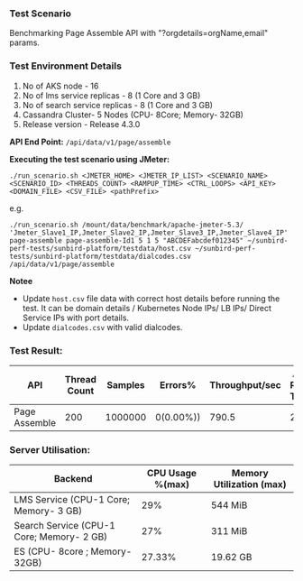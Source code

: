 ### Test Scenario

Benchmarking Page Assemble API with "?orgdetails=orgName,email" params.


### Test Environment Details
1. No of AKS node - 16
2. No of lms service replicas - 8 (1 Core and 3 GB)
3. No of search service replicas - 8 (1 Core and 3 GB)
4. Cassandra Cluster- 5 Nodes (CPU- 8Core; Memory- 32GB)
5. Release version - Release 4.3.0


**API End Point:** 
`/api/data/v1/page/assemble`


**Executing the test scenario using JMeter:**

```./run_scenario.sh <JMETER_HOME> <JMETER_IP_LIST> <SCENARIO_NAME> <SCENARIO_ID> <THREADS_COUNT> <RAMPUP_TIME> <CTRL_LOOPS> <API_KEY> <DOMAIN_FILE> <CSV_FILE> <pathPrefix>```

e.g.

```./run_scenario.sh /mount/data/benchmark/apache-jmeter-5.3/ 'Jmeter_Slave1_IP,Jmeter_Slave2_IP,Jmeter_Slave3_IP,Jmeter_Slave4_IP' page-assemble page-assemble-Id1 5 1 5 "ABCDEFabcdef012345" ~/sunbird-perf-tests/sunbird-platform/testdata/host.csv ~/sunbird-perf-tests/sunbird-platform/testdata/dialcodes.csv /api/data/v1/page/assemble```

**Notee**
- Update `host.csv` file data with correct host details before running the test. It can be domain details / Kubernetes Node IPs/ LB IPs/ Direct Service IPs with port details.
- Update `dialcodes.csv` with valid dialcodes.


### Test Result:

|API           |Thread Count|Samples |Errors%  |Throughput/sec|Avg Resp Time |95th pct |99th pct|
|--------------|------------|--------|---------| -------------|--------------|---------|--------|
|Page Assemble |200         |1000000  |0(0.00%))| 790.5          | 251         |  400   |545.99 |


### Server Utilisation:
| Backend          | CPU Usage %(max) | Memory Utilization (max) |
| ------------- | ------------- |------------- |
| LMS Service (CPU-1 Core; Memory- 3 GB)  |29%|  544 MiB |
| Search Service (CPU-1 Core; Memory- 2 GB)  |27% | 311 MiB |
| ES (CPU- 8core ; Memory- 32GB)| 27.33%  |19.62 GB |
